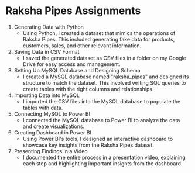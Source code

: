 # **Raksha Pipes Assignments**

1. Generating Data with Python
   - Using Python, I created a dataset that mimics the operations of Raksha Pipes. This included generating fake data for products, customers, sales, and other relevant information.
2. Saving Data in CSV Format
   - I saved the generated dataset as CSV files in a folder on my Google Drive for easy access and management.
3. Setting Up MySQL Database and Designing Schema
   - I created a MySQL database named "raksha_pipes" and designed its structure to match the dataset. This involved writing SQL queries to create tables with the right columns and relationships.
4. Importing Data into MySQL
   - I imported the CSV files into the MySQL database to populate the tables with data.
5. Connecting MySQL to Power BI
   - I connected the MySQL database to Power BI to analyze the data and create visualizations.
6. Creating Dashboard in Power BI
   - Using Power BI's tools, I designed an interactive dashboard to showcase key insights from the Raksha Pipes dataset.
7. Presenting Findings in a Video
   - I documented the entire process in a presentation video, explaining each step and highlighting important insights from the dashboard.
